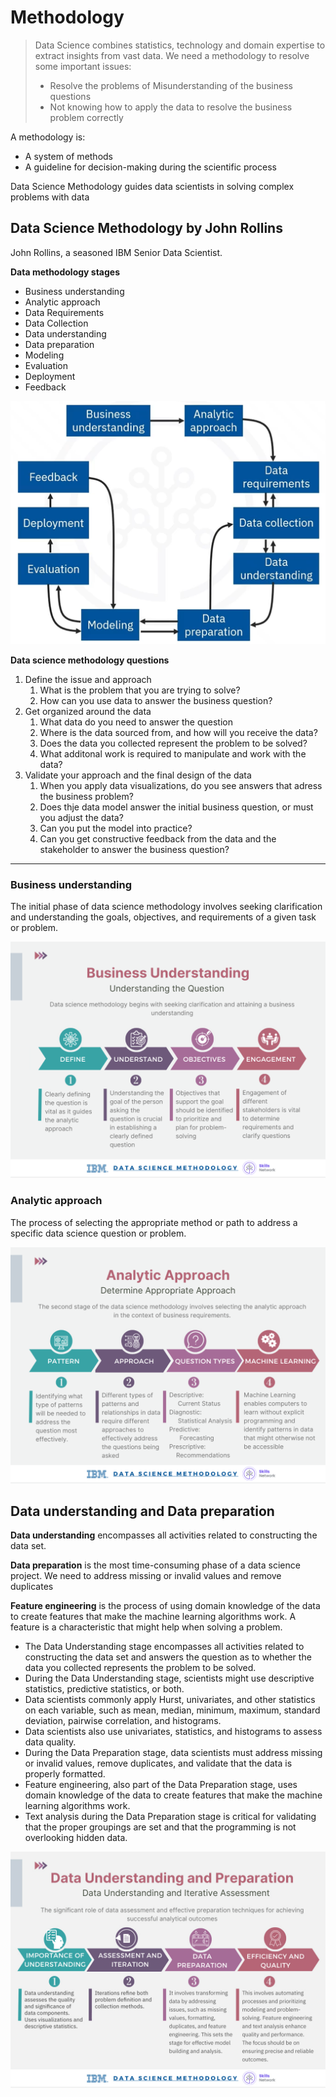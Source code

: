 # Methodology

> Data Science combines statistics, technology  and domain expertise to extract insights from vast data. We need a methodology to resolve some important issues:
> - Resolve the problems of Misunderstanding of the business questions
> - Not knowing how to apply the data to resolve the business problem correctly

A methodology is: 

- A system of methods
- A guideline for decision-making during the scientific process

Data Science Methodology guides data scientists in solving complex problems with data

## Data Science Methodology by John Rollins

John Rollins, a seasoned IBM Senior Data Scientist.

**Data methodology stages**

- Business understanding
- Analytic approach
- Data Requirements
- Data Collection
- Data understanding
- Data preparation
- Modeling
- Evaluation
- Deployment
- Feedback

![](../IBM/img/datasciencie_methodology.png)


**Data science methodology questions**

1. Define the issue and approach
   1. What is the problem that you are trying to solve?
   2. How can you use data to answer the business question?
2. Get organized around the data
   1. What data do you need to answer the question
   2. Where is the data sourced from, and how will you receive the data?
   3. Does the data you collected represent the problem to be solved?
   4. What additonal work is required to manipulate and work with the data?
3. Validate your approach and the final design of the data
   1. When you apply data visualizations, do you see answers that adress the business problem?
   2. Does thje data model answer the initial business question, or must you adjust the data?
   3. Can you put the model into practice?
   4. Can you get constructive feedback from the data and the stakeholder to answer the business question?

---

### Business understanding

The initial phase of data science methodology involves seeking clarification and understanding the goals, objectives, and requirements of a given task or problem.

![](../IBM/img/1%20-%20Business%20Understanding.png)

### Analytic approach

The process of selecting the appropriate method or path to address a specific data science question or problem.

![](../IBM/img/2%20-%20Analytical%20Approach.png)


## Data understanding and Data preparation

**Data understanding** encompasses all activities related to constructing the data set.

**Data preparation** is the most time-consuming phase of a data science project. We need to address missing or invalid values and remove duplicates

**Feature engineering** is the process of using domain knowledge of the data to create features that make the machine learning algorithms work. A feature is a characteristic that might help when solving a problem. 



- The Data Understanding stage encompasses all activities related to constructing the data set and answers the question as to whether the data you collected represents the problem to be solved.
- During the Data Understanding stage, scientists might use descriptive statistics, predictive statistics, or both.
- Data scientists commonly apply Hurst, univariates, and other statistics on each variable, such as mean, median, minimum, maximum, standard deviation, pairwise correlation, and histograms.
- Data scientists also use univariates, statistics, and histograms to assess data quality.
- During the Data Preparation stage, data scientists must address missing or invalid values, remove duplicates, and validate that the data is properly formatted.
- Feature engineering, also part of the Data Preparation stage, uses domain knowledge of the data to create features that make the machine learning algorithms work.
- Text analysis during the Data Preparation stage is critical for validating that the proper groupings are set and that the programming is not overlooking hidden data.

![](./img/3%20-%20data%20understanding-preparation.png)